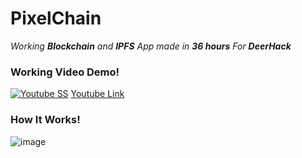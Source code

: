 # PixelChain 
*Working **Blockchain** and **IPFS** App made in **36 hours** For **DeerHack***

### Working Video Demo!
[![Youtube SS](https://github.com/sairash/pixel-chain/assets/29134272/3c38aa4e-4da7-4109-bdb0-6dad86047e87)](https://youtu.be/ZB8pU8fzVHQ)
[Youtube Link](https://youtu.be/ZB8pU8fzVHQ)


### How It Works!
![image](https://github.com/sairash/pixel-chain/assets/29134272/65b0d135-74ae-40bb-8269-7a5d51bf8240)

